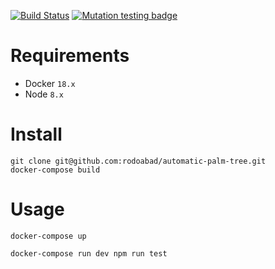 [![Build Status](https://travis-ci.org/rodoabad/automatic-palm-tree.svg?branch=master)](https://travis-ci.org/rodoabad/automatic-palm-tree)
[![Mutation testing badge](https://badge.stryker-mutator.io/github.com/rodoabad/automatic-palm-tree/master)](https://stryker-mutator.github.io)

# Requirements

- Docker `18.x`
- Node `8.x`

# Install

```
git clone git@github.com:rodoabad/automatic-palm-tree.git
docker-compose build
```

# Usage

```
docker-compose up
```

```
docker-compose run dev npm run test
```
